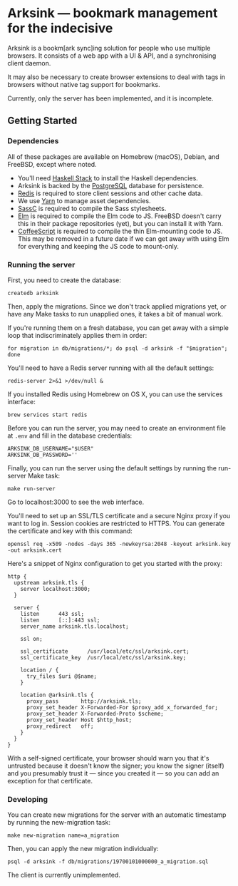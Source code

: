 Arksink — bookmark management for the indecisive
================================================

Arksink is a bookm[ark sync]ing solution for people who use multiple browsers. It consists of a web app with a UI & API, and a synchronising client daemon.

It may also be necessary to create browser extensions to deal with tags in browsers without native tag support for bookmarks.

Currently, only the server has been implemented, and it is incomplete.

## Getting Started

### Dependencies

All of these packages are available on Homebrew (macOS), Debian, and FreeBSD, except where noted.

- You'll need [Haskell Stack](https://www.haskellstack.org) to install the Haskell dependencies.
- Arksink is backed by the [PostgreSQL](https://www.postgresql.org) database for persistence.
- [Redis](https://redis.io) is required to store client sessions and other cache data.
- We use [Yarn](https://yarnpkg.com) to manage asset dependencies.
- [SassC](https://github.com/sass/sassc) is required to compile the Sass stylesheets.
- [Elm](http://elm-lang.org) is required to compile the Elm code to JS. FreeBSD doesn't carry this in their package repositories (yet), but you can install it with Yarn.
- [CoffeeScript](http://coffeescript.org) is required to compile the thin Elm-mounting code to JS. This may be removed in a future date if we can get away with using Elm for everything and keeping the JS code to mount-only.

### Running the server

First, you need to create the database:

```
createdb arksink
```

Then, apply the migrations. Since we don't track applied migrations yet, or have any Make tasks to run unapplied ones, it takes a bit of manual work.

If you're running them on a fresh database, you can get away with a simple loop that indiscriminately applies them in order:

```
for migration in db/migrations/*; do psql -d arksink -f "$migration"; done
```

You'll need to have a Redis server running with all the default settings:

```
redis-server 2>&1 >/dev/null &
```

If you installed Redis using Homebrew on OS X, you can use the services interface:

```
brew services start redis
```

Before you can run the server, you may need to create an environment file at `.env` and fill in the database credentials:

```
ARKSINK_DB_USERNAME="$USER"
ARKSINK_DB_PASSWORD=''
```

Finally, you can run the server using the default settings by running the run-server Make task:

```
make run-server
```

Go to localhost:3000 to see the web interface.

You'll need to set up an SSL/TLS certificate and a secure Nginx proxy if you want to log in. Session cookies are restricted to HTTPS. You can generate the certificate and key with this command:

```
openssl req -x509 -nodes -days 365 -newkeyrsa:2048 -keyout arksink.key -out arksink.cert
```

Here's a snippet of Nginx configuration to get you started with the proxy:

```
http {
  upstream arksink.tls {
    server localhost:3000;
  }

  server {
    listen      443 ssl;
    listen      [::]:443 ssl;
    server_name arksink.tls.localhost;

    ssl on;

    ssl_certificate      /usr/local/etc/ssl/arksink.cert;
    ssl_certificate_key  /usr/local/etc/ssl/arksink.key;

    location / {
      try_files $uri @$name;
    }

    location @arksink.tls {
      proxy_pass       http://arksink.tls;
      proxy_set_header X-Forwarded-For $proxy_add_x_forwarded_for;
      proxy_set_header X-Forwarded-Proto $scheme;
      proxy_set_header Host $http_host;
      proxy_redirect   off;
    }
  }
}
```

With a self-signed certificate, your browser should warn you that it's untrusted because it doesn't know the signer; you know the signer (itself) and you presumably trust it — since you created it — so you can add an exception for that certificate.

### Developing

You can create new migrations for the server with an automatic timestamp by running the new-migration task:

```
make new-migration name=a_migration
```

Then, you can apply the new migration individually:

```
psql -d arksink -f db/migrations/19700101000000_a_migration.sql
```

The client is currently unimplemented.
